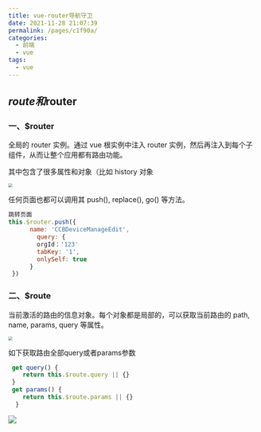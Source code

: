 ```yaml
---
title: vue-router导航守卫
date: 2021-11-28 21:07:39
permalink: /pages/c1f90a/
categories:
  - 前端
  - vue
tags:
  - vue
---
```



## $route和$router



### 一、$router

全局的 router 实例。通过 vue 根实例中注入 router 实例，然后再注入到每个子组件，从而让整个应用都有路由功能。

其中包含了很多属性和对象（比如 history 对象



<img src="https://qiniu.espe.work/blog/VueRouter (app Vue, apps Array(1), options {-}, b.png" style="zoom:50%;" />



任何页面也都可以调用其 push(), replace(), go() 等方法。

```js
跳转页面
this.$router.push({
      name: 'CCBDeviceManageEdit',
     	query: {
        orgId：'123'
        tabKey: '1',
        onlySelf: true
      }
 })
```





### 二、$route

当前激活的路由的信息对象。每个对象都是局部的，可以获取当前路由的 path, name, params, query 等属性。

<img src="https://qiniu.espe.work/blog/20211128212209.png" style="zoom:50%;" />



如下获取路由全部query或者params参数

```js
 get query() {
    return this.$route.query || {}
 }
 get params() {
    return this.$route.params || {}
  }
```


![](https://qiniu.espe.work/blog/Srouter.png)
